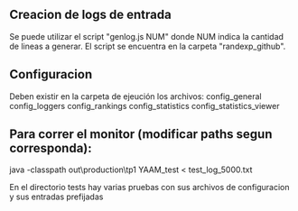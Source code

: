 ## Creacion de logs de entrada
Se puede utilizar el script "genlog.js NUM" donde NUM indica la cantidad de lineas a generar.
El script se encuentra en la carpeta "randexp_github".

## Configuracion
Deben existir en la carpeta de ejeución los archivos:
config_general
config_loggers
config_rankings
config_statistics
config_statistics_viewer

## Para correr el monitor (modificar paths segun corresponda):
java -classpath out\production\tp1 YAAM_test < test_log_5000.txt

En el directorio tests hay varias pruebas con sus archivos de configuracion y sus entradas prefijadas
